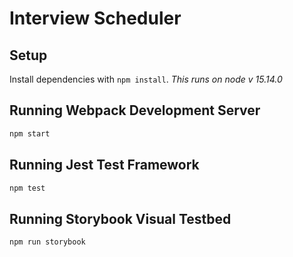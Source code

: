 # Interview Scheduler

## Setup

Install dependencies with `npm install`. *This runs on node v 15.14.0*

## Running Webpack Development Server

```sh
npm start
```

## Running Jest Test Framework

```sh
npm test
```

## Running Storybook Visual Testbed

```sh
npm run storybook
```
